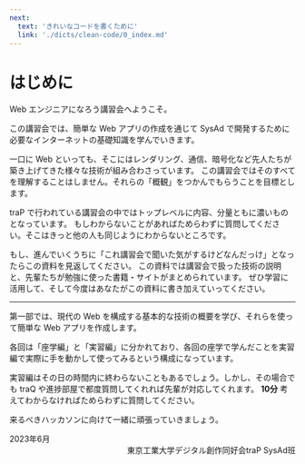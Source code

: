 ```yaml
---
next:
  text: 'きれいなコードを書くために'
  link: './dicts/clean-code/0_index.md'
---
```


# はじめに

Web エンジニアになろう講習会へようこそ。

この講習会では、簡単な Web アプリの作成を通じて SysAd で開発するために必要なインターネットの基礎知識を学んでいきます。

一口に Web といっても、そこにはレンダリング、通信、暗号化など先人たちが築き上げてきた様々な技術が組み合わさっています。
この講習会ではそのすべてを理解することはしません。それらの「概観」をつかんでもらうことを目標とします。

traP で行われている講習会の中ではトップレベルに内容、分量ともに濃いものとなっています。
もしわからないことがあればためらわずに質問してください。そこはきっと他の人も同じようにわからないところです。

もし、進んでいくうちに「これ講習会で聞いた気がするけどなんだっけ」となったらこの資料を見返してください。
この資料では講習会で扱った技術の説明と、先輩たちが勉強に使った書籍・サイトがまとめられています。
ぜひ学習に活用して、そして今度はあなたがこの資料に書き加えていってください。

--- 

第一部では、現代の Web を構成する基本的な技術の概要を学び、それらを使って簡単な Web アプリを作成します。

各回は「座学編」と「実習編」に分かれており、各回の座学で学んだことを実習編で実際に手を動かして使ってみるという構成になっています。

実習編はその日の時間内に終わらないこともあるでしょう。しかし、その場合でも traQ や進捗部屋で都度質問してくれれば先輩が対応してくれます。
**10分** 考えてわからなければためらわずに質問してください。

来るべきハッカソンに向けて一緒に頑張っていきましょう。
<div style="text-align: left;">
2023年6月
</div>
<div style="text-align: right;">
東京工業大学デジタル創作同好会traP SysAd班
</div>




